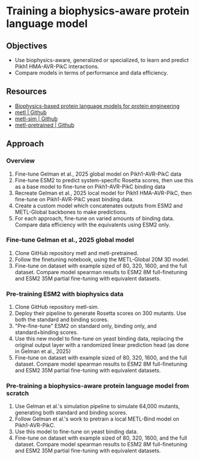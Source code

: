 # Training a biophysics-aware protein language model

## Objectives

- Use biophysics-aware, generalized or specialized, to learn and predict Pikh1 HMA-AVR-PikC interactions.
- Compare models in terms of performance and data efficiency.

## Resources

- [Biophysics-based protein language models for protein engineering](https://doi.org/10.1101/2024.03.15.585128)
- [metl | Github](https://github.com/gitter-lab/metl)
- [metl-sim | Github](https://github.com/gitter-lab/metl-sim)
- [metl-pretrained | Github](https://github.com/gitter-lab/metl-pretrained)

## Approach

### Overview

1. Fine-tune Gelman et al., 2025 global model on Pikh1-AVR-PikC data
2. Fine-tune ESM2 to predict system-specific Rosetta scores, then use this as a base model to fine-tune on Pikh1-AVR-PikC binding data
3. Recreate Gelman et al., 2025 local model for Pikh1 HMA-AVR-PikC, then fine-tune on Pikh1-AVR-PikC yeast binding data.
4. Create a custom model which concatenates outputs from ESM2 and METL-Global backbones to make predictions.
5. For each approach, fine-tune on varied amounts of binding data. Compare data efficiency with the equivalents using ESM2 only.

### Fine-tune Gelman et al., 2025 global model

1. Clone GitHub repository metl and metl-pretrained.
2. Follow the finetuning notebook, using the METL-Global 20M 3D model.
3. Fine-tune on dataset with example sized of 80, 320, 1600, and the full dataset. Compare model spearman results to ESM2 8M full-finetuning and ESM2 35M partial fine-tuning with equivalent datasets.

### Pre-training ESM2 with biophysics data

1. Clone GitHub repository metl-sim.
2. Deploy their pipeline to generate Rosetta scores on 300 mutants. Use both the standard and binding scores.
3. "Pre-fine-tune" ESM2 on standard only, binding only, and standard+binding scores.
4. Use this new model to fine-tune on yeast binding data, replacing the original output layer with a randomized linear prediction head (as done in Gelman et al., 2025)
5. Fine-tune on dataset with example sized of 80, 320, 1600, and the full dataset. Compare model spearman results to ESM2 8M full-finetuning and ESM2 35M partial fine-tuning with equivalent datasets.

### Pre-training a biophysics-aware protein language model from scratch

1. Use Gelman et al.'s simulation pipeline to simulate 64,000 mutants, generating both standard and binding scores.
2. Follow Gelman et al.'s work to pretrain a local METL-Bind model on Pikh1-AVR-PikC.
3. Use this model to fine-tune on yeast binding data.
4. Fine-tune on dataset with example sized of 80, 320, 1600, and the full dataset. Compare model spearman results to ESM2 8M full-finetuning and ESM2 35M partial fine-tuning with equivalent datasets.
